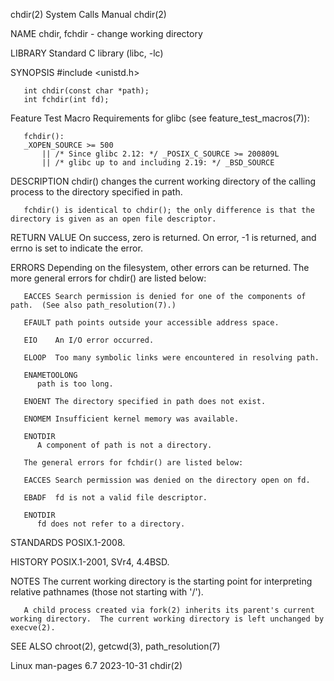chdir(2)							      System Calls Manual							      chdir(2)

NAME
       chdir, fchdir - change working directory

LIBRARY
       Standard C library (libc, -lc)

SYNOPSIS
       #include <unistd.h>

       int chdir(const char *path);
       int fchdir(int fd);

   Feature Test Macro Requirements for glibc (see feature_test_macros(7)):

       fchdir():
	   _XOPEN_SOURCE >= 500
	       || /* Since glibc 2.12: */ _POSIX_C_SOURCE >= 200809L
	       || /* glibc up to and including 2.19: */ _BSD_SOURCE

DESCRIPTION
       chdir() changes the current working directory of the calling process to the directory specified in path.

       fchdir() is identical to chdir(); the only difference is that the directory is given as an open file descriptor.

RETURN VALUE
       On success, zero is returned.  On error, -1 is returned, and errno is set to indicate the error.

ERRORS
       Depending on the filesystem, other errors can be returned.  The more general errors for chdir() are listed below:

       EACCES Search permission is denied for one of the components of path.  (See also path_resolution(7).)

       EFAULT path points outside your accessible address space.

       EIO    An I/O error occurred.

       ELOOP  Too many symbolic links were encountered in resolving path.

       ENAMETOOLONG
	      path is too long.

       ENOENT The directory specified in path does not exist.

       ENOMEM Insufficient kernel memory was available.

       ENOTDIR
	      A component of path is not a directory.

       The general errors for fchdir() are listed below:

       EACCES Search permission was denied on the directory open on fd.

       EBADF  fd is not a valid file descriptor.

       ENOTDIR
	      fd does not refer to a directory.

STANDARDS
       POSIX.1-2008.

HISTORY
       POSIX.1-2001, SVr4, 4.4BSD.

NOTES
       The current working directory is the starting point for interpreting relative pathnames (those not starting with '/').

       A child process created via fork(2) inherits its parent's current working directory.  The current working directory is left unchanged by execve(2).

SEE ALSO
       chroot(2), getcwd(3), path_resolution(7)

Linux man-pages 6.7							  2023-10-31								      chdir(2)
